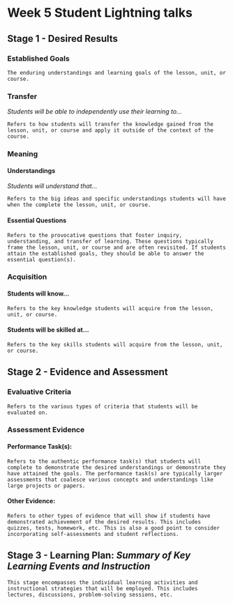 # Week 5 Student Lightning talks

## Stage 1 - Desired Results

### Established Goals

```{note}
The enduring understandings and learning goals of the lesson, unit, or course.
```

### Transfer

_Students will be able to independently use their learning to…_

```{note}
Refers to how students will transfer the knowledge gained from the lesson, unit, or course and apply it outside of the context of the course.
```

### Meaning

#### Understandings

_Students will understand that…_

```{note}
Refers to the big ideas and specific understandings students will have when the complete the lesson, unit, or course.
```

#### Essential Questions

```{note}
Refers to the provocative questions that foster inquiry, understanding, and transfer of learning. These questions typically frame the lesson, unit, or course and are often revisited. If students attain the established goals, they should be able to answer the essential question(s).
```

### Acquisition

#### Students will know…

```{note}
Refers to the key knowledge students will acquire from the lesson, unit, or course.
```

#### Students will be skilled at…

```{note}
Refers to the key skills students will acquire from the lesson, unit, or course.
```

## Stage 2 - Evidence and Assessment

### Evaluative Criteria

```{note}
Refers to the various types of criteria that students will be evaluated on.
```

### Assessment Evidence

#### Performance Task(s):

```{note}
Refers to the authentic performance task(s) that students will complete to demonstrate the desired understandings or demonstrate they have attained the goals. The performance task(s) are typically larger assessments that coalesce various concepts and understandings like large projects or papers.
```

#### Other Evidence:

```{note}
Refers to other types of evidence that will show if students have demonstrated achievement of the desired results. This includes quizzes, tests, homework, etc. This is also a good point to consider incorporating self-assessments and student reflections.
```

## Stage 3 - Learning Plan: _Summary of Key Learning Events and Instruction_

```{note}
This stage encompasses the individual learning activities and instructional strategies that will be employed. This includes lectures, discussions, problem-solving sessions, etc.
```
